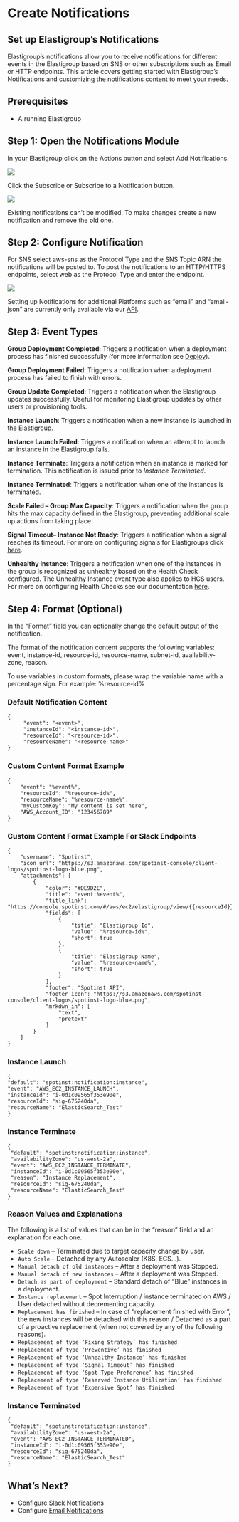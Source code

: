 # Create Notifications

## Set up Elastigroup’s Notifications

Elastigroup’s notifications allow you to receive notifications for different events in the Elastigroup based on SNS or other subscriptions such as Email or HTTP endpoints. This article covers getting started with Elastigroup’s Notifications and customizing the notifications content to meet your needs.

## Prerequisites

* A running Elastigroup

## Step 1: Open the Notifications Module

In your Elastigroup click on the Actions button and select Add Notifications.

<img src="/elastigroup/_media/create-notifications_1.png" />

Click the Subscribe or Subscribe to a Notification button.

<img src="/elastigroup/_media/create-notifications_2.png" />

Existing notifications can’t be modified. To make changes create a new notification and remove the old one.

## Step 2: Configure Notification

For SNS select aws-sns as the Protocol Type and the SNS Topic ARN the notifications will be posted to. To post the notifications to an HTTP/HTTPS endpoints, select web as the Protocol Type and enter the endpoint.

<img src="/elastigroup/_media/create-notifications_3.png" />

Setting up Notifications for additional Platforms such as “email” and “email-json” are currently only available via our [API](https://docs.spot.io/spotinst-api/administration/notifications-service/subscriptions/subscribe/).

## Step 3: Event Types

**Group Deployment Completed**: Triggers a notification when a deployment process has finished successfully (for more information see [Deploy](elastigroup/tutorials/elastigroup-actions-menu/deploy-or-roll-elastigroup)).

**Group Deployment Failed**: Triggers a notification when a deployment process has failed to finish with errors.

**Group Update Completed**: Triggers a notification when the Elastigroup updates successfully. Useful for monitoring Elastigroup updates by other users or provisioning tools.

**Instance Launch**: Triggers a notification when a new instance is launched in the Elastigroup.

**Instance Launch Failed**: Triggers a notification when an attempt to launch an instance in the Elastigroup fails.

**Instance Terminate**: Triggers a notification when an instance is marked for termination. This notification is issued prior to *Instance Terminated*.

**Instance Terminated**: Triggers a notification when one of the instances is terminated.

**Scale Failed – Group Max Capacity**: Triggers a notification when the group hits the max capacity defined in the Elastigroup, preventing additional scale up actions from taking place.

**Signal Timeout– Instance Not Ready**: Triggers a notification when a signal reaches its timeout. For more on configuring signals for Elastigroups click [here](elastigroup/features/compute/using-signals-in-elastigroups).

**Unhealthy Instance**: Triggers a notification when one of the instances in the group is recognized as unhealthy based on the Health Check configured. The Unhealthy Instance event type also applies to HCS users. For more on configuring Health Checks see our documentation [here](elastigroup/tutorials/elastigroup-actions-menu/set-health-checks).

## Step 4: Format (Optional)

In the “Format” field you can optionally change the default output of the notification.

The format of the notification content supports the following variables: event, instance-id,  resource-id, resource-name, subnet-id, availability-zone, reason.

To use variables in custom formats, please wrap the variable name with a percentage sign. For example: %resource-id%

### Default Notification Content

```
{
     "event": "<event>",
     "instanceId": "<instance-id>",
     "resourceId": "<resource-id>",
     "resourceName": "<resource-name>"
}
```

### Custom Content Format Example

```
{
    "event": "%event%",
    "resourceId": "%resource-id%",
    "resourceName": "%resource-name%",
    "myCustomKey": "My content is set here",
    "AWS_Account_ID": "123456789"
}
```

### Custom Content Format Example For Slack Endpoints

```
{
    "username": "Spotinst",
    "icon_url": "https://s3.amazonaws.com/spotinst-console/client-logos/spotinst-logo-blue.png",
    "attachments": [
        {
            "color": "#DE9D2E",
            "title": "event:%event%",
            "title_link": "https://console.spotinst.com/#/aws/ec2/elastigroup/view/{{resourceId}}",
            "fields": [
                {
                    "title": "Elastigroup Id",
                    "value": "%resource-id%",
                    "short": true
                },
                {
                    "title": "Elastigroup Name",
                    "value": "%resource-name%",
                    "short": true
                }
            ],
            "footer": "Spotinst API",
            "footer_icon": "https://s3.amazonaws.com/spotinst-console/client-logos/spotinst-logo-blue.png",
            "mrkdwn_in": [
                "text",
                "pretext"
            ]
        }
    ]
}
```

### Instance Launch

```
{
"default": "spotinst:notification:instance",
"event": "AWS_EC2_INSTANCE_LAUNCH",
"instanceId": "i-0d1c09565f353e90e",
"resourceId": "sig-675240da",
"resourceName": "ElasticSearch_Test"
}
```

### Instance Terminate

```
{
 "default": "spotinst:notification:instance",
 "availabilityZone": "us-west-2a",
 "event": "AWS_EC2_INSTANCE_TERMINATE",
 "instanceId": "i-0d1c09565f353e90e",
 "reason": "Instance Replacement",
 "resourceId": "sig-675240da",
 "resourceName": "ElasticSearch_Test"
}
```

### Reason Values and Explanations

The following is a list of values that can be in the “reason” field and an explanation for each one.

* `Scale down` – Terminated due to target capacity change by user.
* `Auto Scale` – Detached by any Autoscaler (K8S, ECS…).
* `Manual detach of old instances` – After a deployment was Stopped.
* `Manual detach of new instances` – After a deployment was Stopped.
* `Detach as part of deployment` – Standard detach of “Blue” instances in a deployment.
* `Instance replacement` – Spot Interruption / instance terminated on AWS / User detached without decrementing capacity.
* `Replacement has finished` – In case of “replacement finished with Error”, the new instances will be detached with this reason / Detached as a part of a proactive replacement (when not covered by any of the following reasons).
* `Replacement of type ‘Fixing Strategy’ has finished`
* `Replacement of type ‘Preventive’ has finished`
* `Replacement of type ‘Unhealthy Instance’ has finished`
* `Replacement of type ‘Signal Timeout’ has finished`
* `Replacement of type ‘Spot Type Preference’ has finished`
* `Replacement of type ‘Reserved Instance Utilization’ has finished`
* `Replacement of type ‘Expensive Spot’ has finished`

### Instance Terminated
```
{
 "default": "spotinst:notification:instance",
 "availabilityZone": "us-west-2a",
 "event": "AWS_EC2_INSTANCE_TERMINATED",
 "instanceId": "i-0d1c09565f353e90e",
 "resourceId": "sig-675240da",
 "resourceName": "ElasticSearch_Test"
}
```

## What’s Next?

* Configure [Slack Notifications](https://docs.spot.io/elastigroup-for-aws/tutorials/elastigroup-actions-menu/notifications/)
* Configure [Email Notifications](administration/users/configure-email-notifications)
